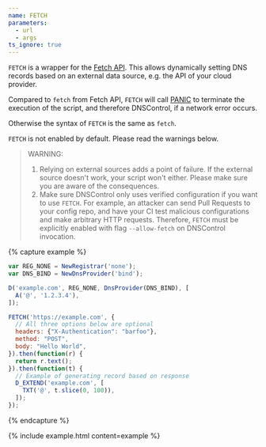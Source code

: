 ```yaml
---
name: FETCH
parameters:
  - url
  - args
ts_ignore: true
---
```


`FETCH` is a wrapper for the [Fetch API](https://developer.mozilla.org/en-US/docs/Web/API/Fetch_API). This allows dynamically setting DNS records based on an external data source, e.g. the API of your cloud provider.

Compared to `fetch` from Fetch API, `FETCH` will call [PANIC](#PANIC) to terminate the execution of the script, and therefore DNSControl, if a network error occurs.

Otherwise the syntax of `FETCH` is the same as `fetch`.

`FETCH` is not enabled by default. Please read the warnings below.

> WARNING:
>
> 1. Relying on external sources adds a point of failure. If the external source doesn't work, your script won't either. Please make sure you are aware of the consequences.
> 2. Make sure DNSControl only uses verified configuration if you want to use `FETCH`. For example, an attacker can send Pull Requests to your config repo, and have your CI test malicious configurations and make arbitrary HTTP requests. Therefore, `FETCH` must be explicitly enabled with flag `--allow-fetch` on DNSControl invocation.

{% capture example %}
```js
var REG_NONE = NewRegistrar('none');
var DNS_BIND = NewDnsProvider('bind');

D('example.com', REG_NONE, DnsProvider(DNS_BIND), [
  A('@', '1.2.3.4'),
]);

FETCH('https://example.com', {
  // All three options below are optional
  headers: {"X-Authentication": "barfoo"},
  method: "POST",
  body: "Hello World",
}).then(function(r) {
  return r.text();
}).then(function(t) {
  // Example of generating record based on response
  D_EXTEND('example.com', [
    TXT('@', t.slice(0, 100)),
  ]);
});
```
{% endcapture %}

{% include example.html content=example %}
